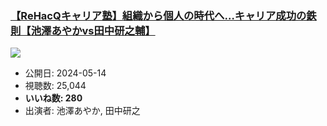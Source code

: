 ### [【ReHacQキャリア塾】組織から個人の時代へ…キャリア成功の鉄則【池澤あやかvs田中研之輔】](https://www.youtube.com/watch?v=JVvhJ7HQn3g)
[![](https://img.youtube.com/vi/JVvhJ7HQn3g/sddefault.jpg)](https://www.youtube.com/watch?v=JVvhJ7HQn3g)
-   公開日: 2024-05-14
-   視聴数: 25,044
-   **いいね数: 280**
-   出演者: 池澤あやか, 田中研之
